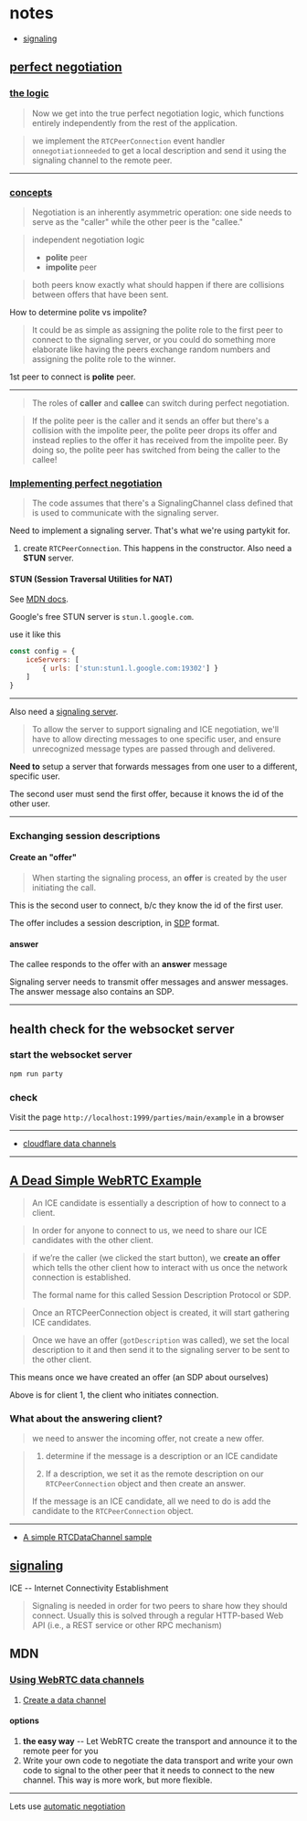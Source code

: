 # notes

* [signaling](https://developer.mozilla.org/en-US/docs/Web/API/WebRTC_API/Signaling_and_video_calling#the_signaling_server)

## [perfect negotiation](https://developer.mozilla.org/en-US/docs/Web/API/WebRTC_API/Perfect_negotiation)

### [the logic](https://developer.mozilla.org/en-US/docs/Web/API/WebRTC_API/Perfect_negotiation#the_perfect_negotiation_logic)

> Now we get into the true perfect negotiation logic, which functions entirely
> independently from the rest of the application.

> we implement the `RTCPeerConnection` event handler `onnegotiationneeded` to
> get a local description and send it using the signaling channel to the
> remote peer.

-------------

### [concepts](https://developer.mozilla.org/en-US/docs/Web/API/WebRTC_API/Perfect_negotiation#perfect_negotiation_concepts)

>  Negotiation is an inherently asymmetric operation: one side needs to serve as
> the "caller" while the other peer is the "callee." 

>
> independent negotiation logic
>   - **polite** peer
>   - **impolite** peer
>

> both peers know exactly what should happen if there are collisions between
> offers that have been sent.

How to determine polite vs impolite? 

> It could be as simple as assigning the polite role to the first peer to
> connect to the signaling server, or you could do something more elaborate like
> having the peers exchange random numbers and assigning the polite role to
> the winner. 

1st peer to connect is **polite** peer.

-------

> The roles of **caller** and **callee** can switch during perfect negotiation.

> If the polite peer is the caller and it sends an offer but there's a collision
> with the impolite peer, the polite peer drops its offer and instead replies to
> the offer it has received from the impolite peer. By doing so, the polite peer
> has switched from being the caller to the callee!

### [Implementing perfect negotiation](https://developer.mozilla.org/en-US/docs/Web/API/WebRTC_API/Perfect_negotiation#implementing_perfect_negotiation)

> The code assumes that there's a SignalingChannel class defined that is used
> to communicate with the signaling server.

Need to implement a signaling server. That's what we're using partykit for.

1. create `RTCPeerConnection`. This happens in the constructor. Also need
a **STUN** server.

#### STUN (Session Traversal Utilities for NAT)

See [MDN docs](https://developer.mozilla.org/en-US/docs/Glossary/STUN).

Google's free STUN server is `stun.l.google.com`.

use it like this
```js
const config = {
    iceServers: [
        { urls: ['stun:stun1.l.google.com:19302'] }
    ]
}
```

-------

Also need a [signaling server](https://developer.mozilla.org/en-US/docs/Web/API/WebRTC_API/Signaling_and_video_calling#the_signaling_server).

> To allow the server to support signaling and ICE negotiation, we'll have to
> allow directing messages to one specific user, and ensure unrecognized message
> types are passed through and delivered.

__Need to__ setup a server that forwards messages from one user to a different,
specific user.

The second user must send the first offer, because it knows the id of the other
user.


--------------------------------

### Exchanging session descriptions

#### Create an "offer"

> When starting the signaling process, an **offer** is created by the user
> initiating the call. 

This is the second user to connect, b/c they know the id of the first user.

The offer includes a session description, in [SDP](https://developer.mozilla.org/en-US/docs/Glossary/SDP)
format.

#### answer
The callee responds to the offer with an **answer** message

Signaling server needs to transmit offer messages and answer messages.
The answer message also contains an SDP.


-----------------------------------------------------------------

## health check for the websocket server

### start the websocket server

```sh
npm run party
```

### check

Visit the page `http://localhost:1999/parties/main/example` in a browser



------------------------------------------------------------------------

* [cloudflare data channels](https://developers.cloudflare.com/calls/datachannels/)

-------------------------------------------------------------------------


## [A Dead Simple WebRTC Example](https://ephemeral.cx/2014/09/a-dead-simple-webrtc-example/)

> An ICE candidate is essentially a description of how to connect to a client.

> In order for anyone to connect to us, we need to share our ICE candidates
> with the other client. 

> if we’re the caller (we clicked the start button), we **create an offer**
> which tells the other client how to interact with us once the network
> connection is established.
>
> The formal name for this called Session Description Protocol or SDP.

> Once an RTCPeerConnection object is created, it will start gathering
> ICE candidates.

> Once we have an offer (`gotDescription` was called), we set the local
> description to it and then send it to the signaling server to be sent to the
> other client.

This means once we have created an offer (an SDP about ourselves)

Above is for client 1, the client who initiates connection.

### What about the answering client?

> we need to answer the incoming offer, not create a new offer.

> 1. determine if the message is a description or an ICE candidate
>
> 2. If a description, we set it as the remote description on our
> `RTCPeerConnection` object and then create an answer. 
>
> If the message is an ICE candidate, all we need to do is add the candidate
> to the `RTCPeerConnection` object.



----------------------------


* [A simple RTCDataChannel sample](https://developer.mozilla.org/en-US/docs/Web/API/WebRTC_API/Simple_RTCDataChannel_sample)


## [signaling](https://webrtc.org/getting-started/peer-connections)

ICE -- Internet Connectivity Establishment

> Signaling is needed in order for two peers to share how they should connect.
> Usually this is solved through a regular HTTP-based Web API (i.e., a REST
> service or other RPC mechanism)

## MDN

### [Using WebRTC data channels](https://developer.mozilla.org/en-US/docs/Web/API/WebRTC_API/Using_data_channels)

1. [Create a data channel](https://developer.mozilla.org/en-US/docs/Web/API/WebRTC_API/Using_data_channels#creating_a_data_channel)

#### options

1. **the easy way** -- Let WebRTC create the transport and announce it to the
remote peer for you
2. Write your own code to negotiate the data transport and write your own code
to signal to the other peer that it needs to connect to the new channel.
This way is more work, but more flexible.

------------

Lets use [automatic negotiation](https://developer.mozilla.org/en-US/docs/Web/API/WebRTC_API/Using_data_channels#automatic_negotiation)

